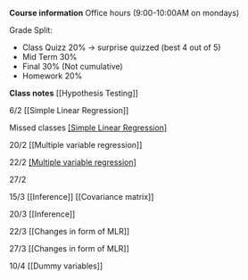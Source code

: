 **Course information**
Office hours (9:00-10:00AM on mondays)

Grade Split:
- Class Quizz 20% -> surprise quizzed (best 4 out of 5)
- Mid Term 30% 
- Final 30% (Not cumulative)
- Homework 20%

**Class notes**
[[Hypothesis Testing]]

6/2
[[Simple Linear Regression]]

Missed classes
[[Simple Linear Regression]](cntd.)

20/2
[[Multiple variable regression]]

22/2
[[Multiple variable regression]](cntd.)

27/2

15/3
[[Inference]]
[[Covariance matrix]]

20/3
[[Inference]]

22/3
[[Changes in form of MLR]]

27/3
[[Changes in form of MLR]]

10/4
[[Dummy variables]]
